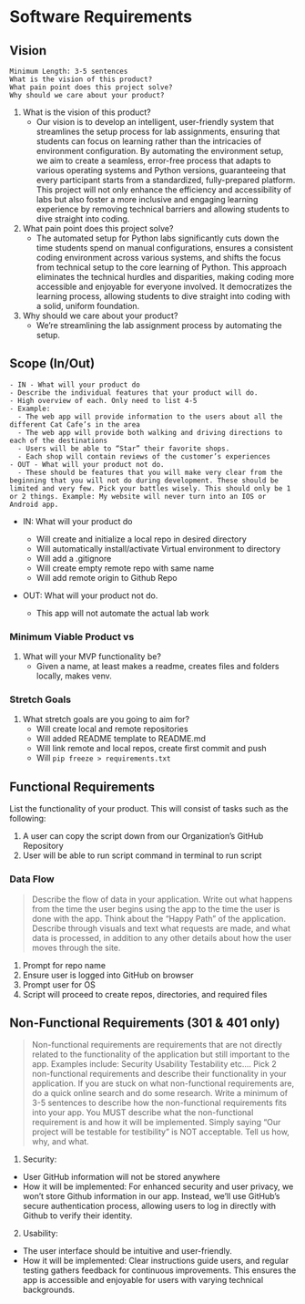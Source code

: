 # Software Requirements

## Vision

```
Minimum Length: 3-5 sentences
What is the vision of this product?
What pain point does this project solve?
Why should we care about your product?
```

1. What is the vision of this product?
   - Our vision is to develop an intelligent, user-friendly system that streamlines the setup process for lab assignments, ensuring that students can focus on learning rather than the intricacies of environment configuration. By automating the environment setup, we aim to create a seamless, error-free process that adapts to various operating systems and Python versions, guaranteeing that every participant starts from a standardized, fully-prepared platform. This project will not only enhance the efficiency and accessibility of labs but also foster a more inclusive and engaging learning experience by removing technical barriers and allowing students to dive straight into coding.
2. What pain point does this project solve?
   - The automated setup for Python labs significantly cuts down the time students spend on manual configurations, ensures a consistent coding environment across various systems, and shifts the focus from technical setup to the core learning of Python. This approach eliminates the technical hurdles and disparities, making coding more accessible and enjoyable for everyone involved. It democratizes the learning process, allowing students to dive straight into coding with a solid, uniform foundation.
3. Why should we care about your product?
   - We’re streamlining the lab assignment process by automating the setup.

## Scope (In/Out)

```
- IN - What will your product do
- Describe the individual features that your product will do.
- High overview of each. Only need to list 4-5
- Example:
  - The web app will provide information to the users about all the different Cat Cafe’s in the area
  - The web app will provide both walking and driving directions to each of the destinations
  - Users will be able to “Star” their favorite shops.
  - Each shop will contain reviews of the customer’s experiences
- OUT - What will your product not do.
  - These should be features that you will make very clear from the beginning that you will not do during development. These should be limited and very few. Pick your battles wisely. This should only be 1 or 2 things. Example: My website will never turn into an IOS or Android app.
```

- IN: What will your product do

  - Will create and initialize a local repo in desired directory
  - Will automatically install/activate Virtual environment to directory
  - Will add a .gitignore
  - Will create empty remote repo with same name
  - Will add remote origin to Github Repo

- OUT: What will your product not do.
  - This app will not automate the actual lab work

### Minimum Viable Product vs

1. What will your MVP functionality be?
   - Given a name, at least makes a readme, creates files and folders locally, makes venv.

### Stretch Goals

1. What stretch goals are you going to aim for?
   - Will create local and remote repositories
   - Will added README template to README.md
   - Will link remote and local repos, create first commit and push
   - Will `pip freeze > requirements.txt`

## Functional Requirements

List the functionality of your product. This will consist of tasks such as the following:

1. A user can copy the script down from our Organization’s GitHub Repository
2. User will be able to run script command in terminal to run script

### Data Flow

> Describe the flow of data in your application. Write out what happens from the time the user begins using the app to the time the user is done with the app. Think about the “Happy Path” of the application. Describe through visuals and text what requests are made, and what data is processed, in addition to any other details about how the user moves through the site.

1. Prompt for repo name
2. Ensure user is logged into GitHub on browser
3. Prompt user for OS
4. Script will proceed to create repos, directories, and required files

## Non-Functional Requirements (301 & 401 only)

> Non-functional requirements are requirements that are not directly related to the functionality of the application but still important to the app.
> Examples include:
> Security
> Usability
> Testability
> etc….
> Pick 2 non-functional requirements and describe their functionality in your application.
> If you are stuck on what non-functional requirements are, do a quick online search and do some research. Write a minimum of 3-5 sentences to describe how the non-functional requirements fits into your app.
> You MUST describe what the non-functional requirement is and how it will be implemented. Simply saying “Our project will be testable for testibility” is NOT acceptable.
> Tell us how, why, and what.

1. Security:

- User GitHub information will not be stored anywhere
- How it will be implemented: For enhanced security and user privacy, we won’t store Github information in our app. Instead, we’ll use GitHub’s secure authentication process, allowing users to log in directly with Github to verify their identity.

2. Usability:

- The user interface should be intuitive and user-friendly.
- How it will be implemented: Clear instructions guide users, and regular testing gathers feedback for continuous improvements. This ensures the app is accessible and enjoyable for users with varying technical backgrounds.
